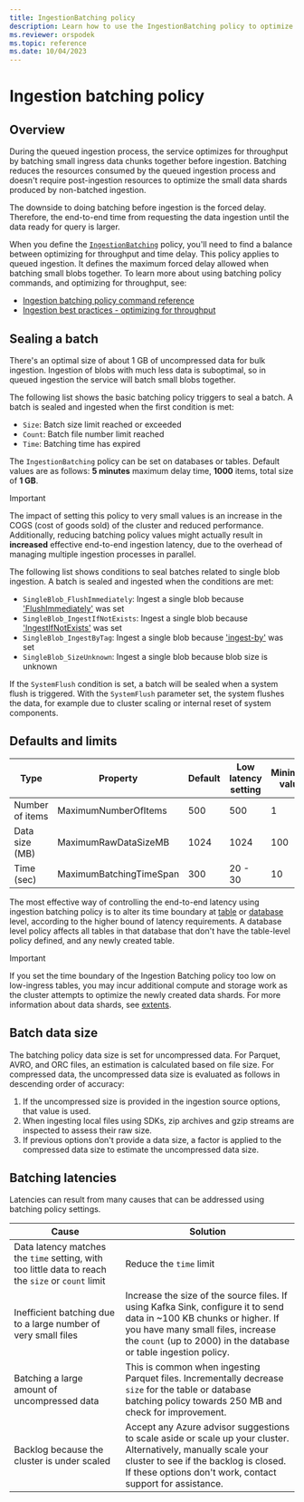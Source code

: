 ```yaml
---
title: IngestionBatching policy
description: Learn how to use the IngestionBatching policy to optimize batching for ingestion.
ms.reviewer: orspodek
ms.topic: reference
ms.date: 10/04/2023
---
```

# Ingestion batching policy

## Overview

During the queued ingestion process, the service optimizes for throughput by batching small ingress data chunks together before ingestion. Batching reduces the resources consumed by the queued ingestion process and doesn't require post-ingestion resources to optimize the small data shards produced by non-batched ingestion.

The downside to doing batching before ingestion is the forced delay. Therefore, the end-to-end time from requesting the data ingestion until the data ready for query is larger.

When you define the [`IngestionBatching`](show-table-ingestion-batching-policy.md) policy, you'll need to find a balance between optimizing for throughput and time delay. This policy applies to queued ingestion. It defines the maximum forced delay allowed when batching small blobs together. To learn more about using batching policy commands, and optimizing for throughput, see:

* [Ingestion batching policy command reference](show-table-ingestion-batching-policy.md)
* [Ingestion best practices - optimizing for throughput](../api/netfx/kusto-ingest-best-practices.md#optimize-for-throughput)

## Sealing a batch

There's an optimal size of about 1 GB of uncompressed data for bulk ingestion. Ingestion of blobs with much less data is suboptimal, so in queued ingestion the service will batch small blobs together.

The following list shows the basic batching policy triggers to seal a batch. A batch is sealed and ingested when the first condition is met:

* `Size`: Batch size limit reached or exceeded
* `Count`: Batch file number limit reached
* `Time`: Batching time has expired

The `IngestionBatching` policy can be set on databases or tables. Default values are as follows: **5 minutes** maximum delay time, **1000** items, total size of **1 GB**.

> [!IMPORTANT]
> The impact of setting this policy to very small values is
> an increase in the COGS (cost of goods sold) of the cluster and reduced performance. Additionally,
> reducing batching policy values might actually result in **increased** effective
> end-to-end ingestion latency, due to the overhead of managing multiple ingestion
> processes in parallel.

The following list shows conditions to seal batches related to single blob ingestion. A batch is sealed and ingested when the conditions are met:

* `SingleBlob_FlushImmediately`: Ingest a single blob because ['FlushImmediately'](../api/netfx/kusto-ingest-client-reference.md#class-kustoqueuedingestionproperties) was set
* `SingleBlob_IngestIfNotExists`: Ingest a single blob because
['IngestIfNotExists'](../../ingestion-properties.md#ingestion-properties) was set
* `SingleBlob_IngestByTag`: Ingest a single blob because ['ingest-by'](extent-tags.md) was set
* `SingleBlob_SizeUnknown`: Ingest a single blob because blob size is unknown

If the `SystemFlush` condition is set, a batch will be sealed when a system flush is triggered. With the `SystemFlush` parameter set, the system flushes the data, for example due to cluster scaling or internal reset of system components.

## Defaults and limits

| Type             | Property                | Default | Low latency setting | Minimum value | Maximum value |
|------------------|-------------------------|---------|-------------|--------|----|
| Number of items  | MaximumNumberOfItems    | 500     | 500         | 1      | 25,000 |
| Data size (MB)   | MaximumRawDataSizeMB    | 1024    | 1024        | 100     | 4096 |
| Time (sec)       | MaximumBatchingTimeSpan | 300     | 20 - 30     | 10 | 1800 |

The most effective way of controlling the end-to-end latency using ingestion batching policy is to alter its time boundary at [table](alter-table-ingestion-batching-policy.md) or [database](alter-database-ingestion-batching-policy.md) level, according to the higher bound of latency requirements.
A database level policy affects all tables in that database that don't have the table-level policy defined, and any newly created table.

> [!IMPORTANT]
> If you set the time boundary of the Ingestion Batching policy too low on low-ingress tables, you may incur additional compute and storage work as the cluster attempts to optimize the newly created data shards. For more information about data shards, see [extents](extents-overview.md).

## Batch data size

The batching policy data size is set for uncompressed data. For Parquet, AVRO, and ORC files, an estimation is calculated based on file size. For compressed data, the uncompressed data size is evaluated as follows in descending order of accuracy:

1. If the uncompressed size is provided in the ingestion source options, that value is used.
1. When ingesting local files using SDKs, zip archives and gzip streams are inspected to assess their raw size.
1. If previous options don't provide a data size, a factor is applied to the compressed data size to estimate the uncompressed data size.

## Batching latencies

Latencies can result from many causes that can be addressed using batching policy settings.

| Cause | Solution |
| --- | --- |
| Data latency matches the `time` setting, with too little data to reach the `size` or `count` limit | Reduce the `time` limit |
| Inefficient batching due to a large number of very small files | Increase the size of the source files. If using Kafka Sink, configure it to send data in ~100 KB chunks or higher. If you have many small files, increase the `count` (up to 2000) in the database or table ingestion policy. |
| Batching a large amount of uncompressed data | This is common when ingesting Parquet files. Incrementally decrease `size` for the table or database batching policy towards 250 MB and check for improvement. |
| Backlog because the cluster is under scaled | Accept any Azure advisor suggestions to scale aside or scale up your cluster. Alternatively, manually scale your cluster to see if the backlog is closed. If these options don't work, contact support for assistance. |
